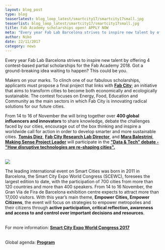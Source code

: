 ```yaml
---
layout: blog_post
type: blog
teaserlatest: blog_loop_latest/smartcity17/smartcity17small.jpg
teaserlist: blog_loop_latest/smartcity17/smartcity17small.jpg
title: Fab Academy scholarships open! APPLY NOW
meta: "Every year Fab Lab Barcelona strives to inspire new talent by offering 4 contest-based partial scholarships for the Fab Academy 2018."
author: Niko
date: 22/11/2017 
category: news
---
```



<p>Every year Fab Lab Barcelona strives to inspire new talent by offering 4 contest-based partial scholarships for the Fab Academy 2018. Got a ground-breaking idea waiting to happen? This could be you.</p>

<p>Makers on your marks. To clinch one of our fabulous scholarships, applicants must propose a final project that links with <strong><a href="http://fab.city/about/">Fab City</a></strong>; an initiative that aims to transform cities to become both economically and ecologically sustainable. The contest focuses on Energy, Food, Education and Community as the main sectors in which Fab City is innovating radical solutions for our future cities.
</p>

From 14 to 16 of November the  will bring together over <strong>400 global influencers and innovators</strong> to share knowledge, debate the challenges faced by our cities, encourage out of the box thinking and inspire a worldwide call for action in order to develop smarter and more sustainable cities. <strong><a href="https://fablabbcn.org/about_us.html">Tomás Diez</a></strong>, <strong><a href="http://fab.city/">Fab City Research Lab Director</a></strong>, and <strong><a href="https://fablabbcn.org/about_us.html">Mara Balestrini</a></strong>, <strong><a href="http://making-sense.eu/">Making Sense Project Leader</a></strong> will participate in the <strong><a href="http://www.smartcityexpo.com/en/topic-data">"Data & Tech" debate - "How disruptive technologies are re-shaping cities".</a></strong><br><br>

<img src= "http://www.fablabbcn.org/img/blog/blog_loop_latest/smartcity17/smartcity172.jpg" align="middle"> 
<br>

The leading international event on Smart Cities was born in 2011 in Barcelona, the Smart City Expo World Congress (SCEWC), foresees the largest edition to date, with the participation of 700 cities from more than 120 countries  and more than 400 speakers. From 14 to 16 November, the Gran Vía de Fira de Barcelona exhibition centre expects to attract more than 17,000 visitors. With this year’s main theme, <strong>Empower Cities, Empower Citizens</strong>, the event will focus on strategies to empower metropolies and their citizens through <strong>active participation, critical reflection, awareness and access to and control over important decisions and resources</strong>.<br><br>

For more information: <strong><a href="http://www.smartcityexpo.com/it/">Smart City Expo World Congress 2017</a></strong><br><br>

Global agenda: <strong><a href="http://www.smartcityexpo.com/it/agenda-2017">Program</a></strong><br><br>
